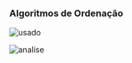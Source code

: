 ### Algoritmos de Ordenação

![usado](https://user-images.githubusercontent.com/19540357/31785587-602d13be-b4e4-11e7-938b-3c54b3e94957.png)

![analise](https://user-images.githubusercontent.com/19540357/31785586-5ff38f7c-b4e4-11e7-855e-50cec816e94b.png)
